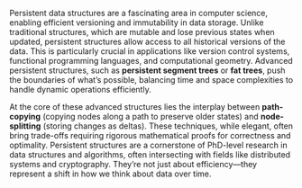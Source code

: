 Persistent data structures are a fascinating area in computer science, enabling efficient versioning and immutability in data storage. Unlike traditional structures, which are mutable and lose previous states when updated, persistent structures allow access to all historical versions of the data. This is particularly crucial in applications like version control systems, functional programming languages, and computational geometry. Advanced persistent structures, such as **persistent segment trees** or **fat trees**, push the boundaries of what’s possible, balancing time and space complexities to handle dynamic operations efficiently.

At the core of these advanced structures lies the interplay between **path-copying** (copying nodes along a path to preserve older states) and **node-splitting** (storing changes as deltas). These techniques, while elegant, often bring trade-offs requiring rigorous mathematical proofs for correctness and optimality. Persistent structures are a cornerstone of PhD-level research in data structures and algorithms, often intersecting with fields like distributed systems and cryptography. They’re not just about efficiency—they represent a shift in how we think about data over time.